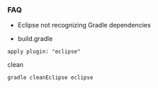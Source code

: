 ### FAQ

* Eclipse not recognizing Gradle dependencies

* build.gradle

```apply plugin: "eclipse"```

clean

```gradle cleanEclipse eclipse```
